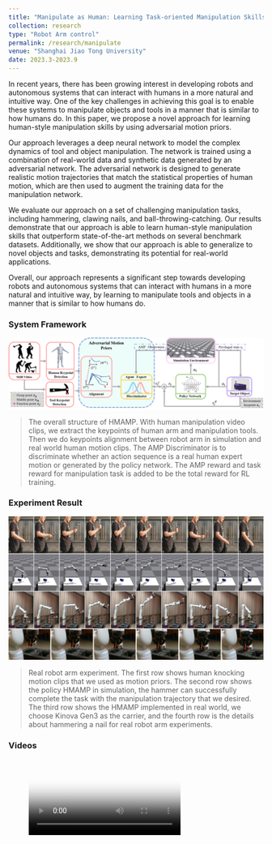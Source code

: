 ```yaml
---
title: "Manipulate as Human: Learning Task-oriented Manipulation Skills by Adversarial Motion Priors"
collection: research
type: "Robot Arm control"
permalink: /research/manipulate
venue: "Shanghai Jiao Tong University"
date: 2023.3-2023.9
---
```


In recent years, there has been growing interest in developing robots and autonomous systems that can interact with humans in a more natural and intuitive way. One of the key challenges in achieving this goal is to enable these systems to manipulate objects and tools in a manner that is similar to how humans do. In this paper, we propose a novel approach for learning human-style manipulation skills by using adversarial motion priors.

Our approach leverages a deep neural network to model the complex dynamics of tool and object manipulation. The network is trained using a combination of real-world data and synthetic data generated by an adversarial network. The adversarial network is designed to generate realistic motion trajectories that match the statistical properties of human motion, which are then used to augment the training data for the manipulation network.

We evaluate our approach on a set of challenging manipulation tasks, including hammering, clawing nails, and ball-throwing-catching. Our results demonstrate that our approach is able to learn human-style manipulation skills that outperform state-of-the-art methods on several benchmark datasets. Additionally, we show that our approach is able to generalize to novel objects and tasks, demonstrating its potential for real-world applications.

Overall, our approach represents a significant step towards developing robots and autonomous systems that can interact with humans in a more natural and intuitive way, by learning to manipulate tools and objects in a manner that is similar to how humans do.

### System Framework

![](../images/amp_arm_frame.png)

> The overall structure of HMAMP. With human manipulation video clips, we extract the keypoints of human arm and manipulation tools. Then we do keypoints alignment between robot arm in simulation and real world human motion clips. The AMP Discriminator is to discriminate whether an action sequence is a real human expert motion or generated by the policy network. The AMP reward and task reward for manipulation task is added to be the total reward for RL training.

### Experiment Result

![](../images/amp_arm_exp.png)

> Real robot arm experiment. The first row shows human knocking motion clips that we used as motion priors. The second row shows the policy HMAMP in simulation, the hammer can successfully complete the task with the manipulation trajectory that we desired. The third row shows the HMAMP implemented in real world, we choose Kinova Gen3 as the carrier, and the fourth row is the details about hammering a nail for real robot arm experiments.

### Videos

<figure class="video_container">
  <video controls="true" allowfullscreen="true" poster="../images/amp_arm_frame.png">
    <source src="../files/ziqi_video.mp4" type="video/mp4">
  </video>
</figure>